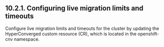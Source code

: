 ## 10.2.1. Configuring live migration limits and timeouts

Configure live migration limits and timeouts for the cluster by updating the HyperConverged custom resource (CR), which is located in the openshift-cnv namespace.


